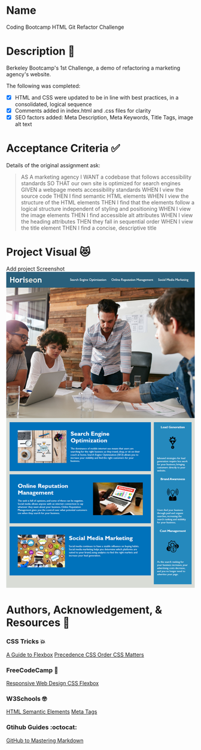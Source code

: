 
# Name
Coding Bootcamp HTML Git Refactor Challenge


# Description :closed_book:
Berkeley Bootcamp's 1st Challenge, a demo of refactoring a marketing agency's website. 

The following was completed:

- [x] HTML and CSS were updated to be in line with best practices, in a consolidated, logical sequence
- [x] Comments added in index.html and .css files for clarity
- [x] SEO factors added: Meta Description, Meta Keywords, Title Tags, image alt text

# Acceptance Criteria :white_check_mark:

Details of the original assignment ask:

> AS A marketing agency
> I WANT a codebase that follows accessibility standards
> SO THAT our own site is optimized for search engines
> GIVEN a webpage meets accessibility standards
> WHEN I view the source code
> THEN I find semantic HTML elements
> WHEN I view the structure of the HTML elements
> THEN I find that the elements follow a logical structure independent of styling and positioning
> WHEN I view the image elements
> THEN I find accessible alt attributes
> WHEN I view the heading attributes
> THEN they fall in sequential order
> WHEN I view the title element
> THEN I find a concise, descriptive title

# Project Visual :heart_eyes_cat:
Add project Screenshot
![Horiseon client website screenshot](/assets/images/client-mock.png)


# Authors, Acknowledgement, & Resources :handshake:
### CSS Tricks :boom:
[A Guide to Flexbox](https://css-tricks.com/snippets/css/a-guide-to-flexbox)
[Precedence CSS Order CSS Matters](https://css-tricks.com/precedence-css-order-css-matters)

### FreeCodeCamp :raised_hands:
[Responsive Web Design CSS Flexbox](https://www.freecodecamp.org/learn/responsive-web-design/css-flexbox/)

### W3Schools :nerd_face:
[HTML Semantic Elements](https://www.w3schools.com/html/html5_semantic_elements.asp)
[Meta Tags](https://www.w3schools.com/tags/tag_meta.asp)

### Gtihub Guides :octocat:
[GitHub to Mastering Markdown](https://guides.github.com/features/mastering-markdown/)
